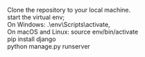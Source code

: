 Clone the repository to your local machine.  
start the virtual env;  
On Windows: .\env\Scripts\activate,   
On macOS and Linux: source env/bin/activate  
pip install django  
python manage.py runserver
